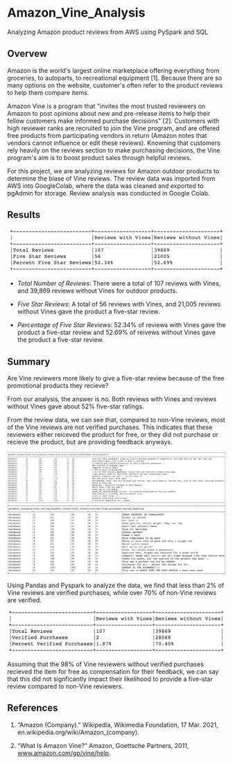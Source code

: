 # Amazon_Vine_Analysis
Analyzing Amazon product reviews from AWS using PySpark and SQL

## Overvew
Amazon is the world's largest online marketplace offering everything from groceries, to autoparts, to recreational equipment [1]. Because there are so many options on the website, customer's often refer to the product reviews to help them compare items. 

Amazon Vine is a program that "invites the most trusted reviewers on Amazon to post opinions about new and pre-release items to help their fellow customers make informed purchase decisions" [2]. Customers with high reviewer ranks are recruited to join the Vine program, and are offered free products from participating vendors in return (Amazon notes that vendors cannot influence or edit these reviews). Knowning that customers rely heavily on the reviews section to make purchasing decisions, the Vine program's aim is to boost product sales through helpful reviews. 

For this project, we are analyzing reviews for Amazon outdoor products to determine the biase of Vine reviews. The review data was imported from AWS into GoogleColab, where the data was cleaned and exported to pgAdmin for storage. Review analysis was conducted in Google Colab.


## Results

!["Results Summary"](images/vine_results_df.png)

* *Total Number of Reviews*: There were a total of 107 reviews with Vines, and 39,869 reviews without Vines for outdoor products.

* *Five Star Reviews*: A total of 56 reviews with Vines, and 21,005 reviews without Vines gave the product a five-star review.

* *Percentage of Five Star Reviews*: 52.34% of reviews with Vines gave the product a five-star review and 52.69% of reivews without Vines gave the product a five-star review.

## Summary
Are Vine reviewers more likely to give a five-star review because of the free promotional products they recieve? 

From our analysis, the answer is no. Both reviews with Vines and reviews without Vines gave about 52% five-star ratings. 

From the review data, we can see that, compared to non-Vine reviews, most of the Vine reviews are not verified purchases. This indicates that these reviewers either reiceved the product for free, or they did not purchase or recieve the product, but are providing feedback anyways. 

!["Vine Reviews"](images/vine_reviews.png)
!["Non-Vine Reviews"](images/no_vine_reviews.png)

Using Pandas and Pyspark to analyze the data, we find that less than 2% of Vine reviews are verified purchases, while over 70% of non-Vine reviews are verified.

!["Verified Purchases Summary"](images/verified_purchases.png)

Assuming that the 98% of Vine reviewers without verified purchases recieved the item for free as compensation for their feedback, we can say that this did not signficantly impact their likelihood to provide a five-star review compared to non-Vine reviewers.


## References
1. “Amazon (Company).” Wikipedia, Wikimedia Foundation, 17 Mar. 2021, en.wikipedia.org/wiki/Amazon_(company). 

2. “What Is Amazon Vine?” Amazon, Goettsche Partners, 2011, www.amazon.com/gp/vine/help. 
